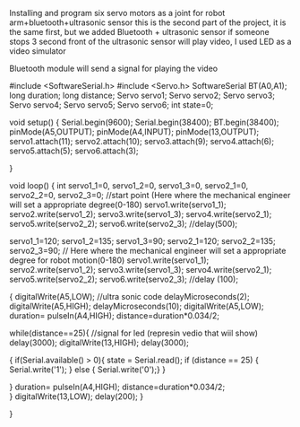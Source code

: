 Installing and program six servo motors as a joint for robot arm+bluetooth+ultrasonic sensor
this is the second part of the project, it is the same first, but we added Bluetooth + ultrasonic sensor
if someone stops 3 second front of the ultrasonic sensor will play video, I used LED as a video simulator

Bluetooth module will send a signal for playing the video

#include <SoftwareSerial.h>
#include <Servo.h>
  SoftwareSerial BT(A0,A1);
  long duration;
  long distance;
  Servo servo1;
  Servo servo2;
  Servo servo3;
  Servo servo4;
  Servo servo5;
  Servo servo6;
  int state=0;


  
void setup() {
  Serial.begin(9600);
  Serial.begin(38400);
  BT.begin(38400);
  pinMode(A5,OUTPUT);
  pinMode(A4,INPUT);
  pinMode(13,OUTPUT);
  servo1.attach(11);
  servo2.attach(10);
  servo3.attach(9);
  servo4.attach(6);
  servo5.attach(5);
  servo6.attach(3);

}

void loop() {
 int servo1_1=0, servo1_2=0, servo1_3=0, servo2_1=0, servo2_2=0, servo2_3=0; //start point (Here where the mechanical engineer will set a appropriate degree(0-180)
 servo1.write(servo1_1);   
 servo2.write(servo1_2);
 servo3.write(servo1_3);
 servo4.write(servo2_1);
 servo5.write(servo2_2);
 servo6.write(servo2_3);
 //delay(500);


 servo1_1=120; servo1_2=135; servo1_3=90; servo2_1=120; servo2_2=135; servo2_3=90; // Here where the mechanical engineer will set a appropriate degree for robot motion(0-180)
 servo1.write(servo1_1);   
 servo2.write(servo1_2);
 servo3.write(servo1_3);
 servo4.write(servo2_1);
 servo5.write(servo2_2);
 servo6.write(servo2_3);
//delay (100);



 {
  digitalWrite(A5,LOW);  //ultra sonic code
  delayMicroseconds(2);
  digitalWrite(A5,HIGH);
  delayMicroseconds(10);
  digitalWrite(A5,LOW);
  duration= pulseIn(A4,HIGH);
  distance=duration*0.034/2;



  while(distance==25){      //signal for led (represin vedio that wiil show)
    delay(3000);
    digitalWrite(13,HIGH);
    delay(3000);

{
    if(Serial.available() > 0){ 
    state = Serial.read();
    if (distance == 25) {
   Serial.write('1'); 
 }
 else {
   Serial.write('0');}
}

}
  duration= pulseIn(A4,HIGH);
    distance=duration*0.034/2;  
  }
  digitalWrite(13,LOW);
  delay(200);
  }




}
